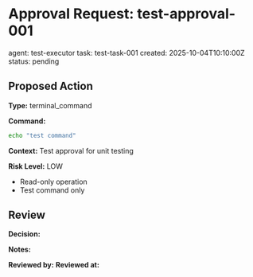# Approval Request: test-approval-001
agent: test-executor
task: test-task-001
created: 2025-10-04T10:10:00Z
status: pending

## Proposed Action

**Type:** terminal_command

**Command:**
```bash
echo "test command"
```

**Context:**
Test approval for unit testing

**Risk Level:** LOW
- Read-only operation
- Test command only

## Review

<!-- Human: Edit this section to approve or reject -->

**Decision:** <!-- APPROVED | REJECTED -->

**Notes:**
<!-- Add any notes here -->

**Reviewed by:**
**Reviewed at:**
